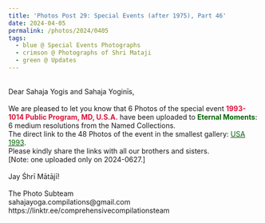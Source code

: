```yaml
---
title: 'Photos Post 29: Special Events (after 1975), Part 46'
date: 2024-04-05
permalink: /photos/2024/0405
tags:
  - blue @ Special Events Photographs
  - crimson @ Photographs of Shri Mataji
  - green @ Updates
---
```


<p>
<br>
Dear Sahaja Yogis and Sahaja Yoginīs,<br>
<br>
We are pleased to let you know that 6 Photos of the special event <font color="Crimson"><b>1993-1014 Public Program, MD, U.S.A.</b></font> have been uploaded to <font color="DarkGreen"><b>Eternal Moments</b></font>: 6 medium resolutions from the Named Collections.<br>
The direct link to the 48 Photos of the event in the smallest gallery: <a href="https://eternalmoments.smugmug.com/Countries/USA/1993"><font color="DarkGreen">USA 1993</font></a>.<br> 
Please kindly share the links with all our brothers and sisters.<br>
[Note: one uploaded only on 2024-0627.]<br>
<br>
Jay Śhrī Mātājī!<br>
<br>
The Photo Subteam<br>
sahajayoga.compilations@gmail.com<br>
https://linktr.ee/comprehensivecompilationsteam
</p>